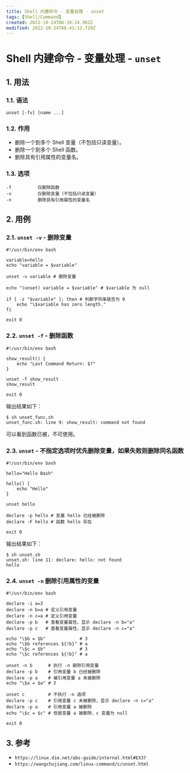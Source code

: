 ```yaml
---
title: Shell 内建命令 - 变量处理 - unset
tags: [Shell/Command]
created: 2022-10-24T08:10:24.982Z
modified: 2022-10-24T08:41:12.729Z
---
```


# Shell 内建命令 - 变量处理 - `unset`

## 1. 用法

### 1.1. 语法

```shell
unset [-fv] [name ...]
```

### 1.2. 作用

- 删除一个到多个 Shell 变量（不包括只读变量）。
- 删除一个到多个 Shell 函数。
- 删除具有引用属性的变量名。

### 1.3. 选项

```
-f          仅删除函数
-v          仅删除变量（不包括只读变量）
-n          删除具有引用属性的变量名
```

## 2. 用例

### 2.1. `unset -v` - 删除变量

```shell
#!/usr/bin/env bash

variable=hello
echo "variable = $variable"

unset -v variable # 删除变量

echo "(unset) variable = $variable" # $variable 为 null

if [ -z "$variable" ]; then # 判断字符串是否为 0
    echo "\$variable has zero length."
fi

exit 0
```

### 2.2. `unset -f` - 删除函数

```shell
#!/usr/bin/env bash

show_result() {
    echo "Last Command Return: $?"
}

unset -f show_result
show_result

exit 0
```

输出结果如下：

```shell
$ sh unset_func.sh
unset_func.sh: line 9: show_result: command not found
```

可以看到函数已被，不可使用。

### 2.3. `unset` - 不指定选项时优先删除变量，如果失败则删除同名函数

```shell
#!/usr/bin/env bash

hello="Hello Bash"

hello() {
    echo "Hello"
}

unset hello

declare -p hello # 变量 hello 已经被删除
declare -F hello # 函数 hello 存在

exit 0
```

输出结果如下：

```shell
$ sh unset.sh
unset.sh: line 11: declare: hello: not found
hello
```

### 2.4. `unset -n` 删除引用属性的变量

```shell
#!/usr/bin/env bash

declare -i a=3
declare -n b=a # 定义引用变量
declare -n c=a # 定义引用变量
declare -p b   # 查看变量属性，显示 declare -n b="a"
declare -p c   # 查看变量属性，显示 declare -n c="a"

echo "\$b = $b"             # 3
echo "\$b references ${!b}" # a
echo "\$c = $b"             # 3
echo "\$c references ${!b}" # a

unset -n b      # 执行 -n 删除引用变量
declare -p b    # 引用变量 b 已经被删除
declare -p a    # 被引用变量 a 未被删除
echo "\$a = $a" # 3

unset c         # 不执行 -n 选项
declare -p c    # 引用变量 c 未被删除，显示 declare -n c="a"
declare -p a    # 引用变量 a 被删除
echo "\$c = $c" # 但是变量 a 被删除，c 变量为 null

exit 0
```

## 3. 参考

- `https://linux.die.net/abs-guide/internal.html#EX37`
- `https://wangchujiang.com/linux-command/c/unset.html`
